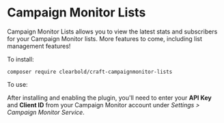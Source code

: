 # Campaign Monitor Lists

Campaign Monitor Lists allows you to view the latest stats and subscribers for your Campaign Monitor lists. More features to come, including list management features!

To install:

```
composer require clearbold/craft-campaignmonitor-lists
```

To use:

After installing and enabling the plugin, you'll need to enter your **API Key** and **Client ID** from your Campaign Monitor account under *Settings > Campaign Monitor Service*.